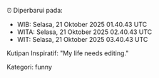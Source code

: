 ⏰ Diperbarui pada:
- WIB: Selasa, 21 Oktober 2025 01.40.43 UTC
- WITA: Selasa, 21 Oktober 2025 02.40.43 UTC
- WIT: Selasa, 21 Oktober 2025 03.40.43 UTC

Kutipan Inspiratif:
"My life needs editing."


Kategori: funny

